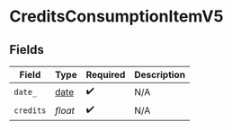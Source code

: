 # CreditsConsumptionItemV5


## Fields

| Field                                                                | Type                                                                 | Required                                                             | Description                                                          |
| -------------------------------------------------------------------- | -------------------------------------------------------------------- | -------------------------------------------------------------------- | -------------------------------------------------------------------- |
| `date_`                                                              | [date](https://docs.python.org/3/library/datetime.html#date-objects) | :heavy_check_mark:                                                   | N/A                                                                  |
| `credits`                                                            | *float*                                                              | :heavy_check_mark:                                                   | N/A                                                                  |